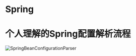 # Spring

# 个人理解的Spring配置解析流程

![SpringBeanConfigurationParser](https://github.com/chenxuzhang/SourceCode-Spring/blob/master/Spring/image/SpringBeanConfigurationParser.png)
